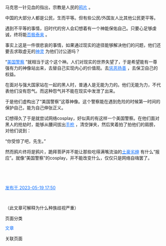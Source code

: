 <p>
    <span style="box-sizing: border-box;">马克思一针见血的指出，宗教是人民的</span><a href="https://archive.md/o/7lnhe/https://www.zhihu.com/search?q=%E9%B8%A6%E7%89%87&search_source=Entity&hybrid_search_source=Entity&hybrid_search_extra={%22sourceType%22:%22answer%22,%22sourceId%22:3035491440}" target="_blank" style="color: rgb(13, 110, 253); box-sizing: border-box; cursor: pointer; text-decoration-style: solid; text-decoration-color: rgb(13, 110, 253);"><span style="box-sizing: border-box;">鸦片</span></a>&nbsp;<span style="box-sizing: border-box;">。</span>
</p>
<p>
    <span style="box-sizing: border-box;">中国的大部分人都是公民，生而平等。但有些公民/外国友人比其他公民更平等。</span>
</p>
<p>
    <span style="box-sizing: border-box;">遇到不平等的事情，旧时代的穷人会幻想着有一个神能保佑自己。只要心足够虔诚，终将能</span><a href="https://archive.md/o/7lnhe/https://www.zhihu.com/search?q=%E5%90%A6%E6%9E%81%E6%B3%B0%E6%9D%A5&search_source=Entity&hybrid_search_source=Entity&hybrid_search_extra={%22sourceType%22:%22answer%22,%22sourceId%22:3035491440}" target="_blank" style="color: rgb(13, 110, 253); box-sizing: border-box; cursor: pointer; text-decoration-style: solid; text-decoration-color: rgb(13, 110, 253);"><span style="box-sizing: border-box;">否极泰来</span></a>&nbsp;<span style="box-sizing: border-box;">。</span>
</p>
<p>
    <span style="box-sizing: border-box;">事实上这是一件很悲哀的事情，如果通过现实的途径能够解决他们的问题，他们还要去求取虚无的</span><a href="https://archive.md/o/7lnhe/https://www.zhihu.com/search?q=%E7%A5%9E%E7%81%B5&search_source=Entity&hybrid_search_source=Entity&hybrid_search_extra={%22sourceType%22:%22answer%22,%22sourceId%22:3035491440}" target="_blank" style="color: rgb(13, 110, 253); box-sizing: border-box; cursor: pointer; text-decoration-style: solid; text-decoration-color: rgb(13, 110, 253);"><span style="box-sizing: border-box;">神灵</span></a>&nbsp;<span style="box-sizing: border-box;">为他们讨公道吗？</span>
</p>
<p>
    <span style="box-sizing: border-box;">“</span><a href="https://archive.md/o/7lnhe/https://www.zhihu.com/search?q=%E7%BE%8E%E5%9B%BD%E8%AD%A6%E5%AF%9F&search_source=Entity&hybrid_search_source=Entity&hybrid_search_extra={%22sourceType%22:%22answer%22,%22sourceId%22:3035491440}" target="_blank" style="color: rgb(13, 110, 253); box-sizing: border-box; cursor: pointer; text-decoration-style: solid; text-decoration-color: rgb(13, 110, 253);"><span style="box-sizing: border-box;">美国警察</span></a>&nbsp;<span style="box-sizing: border-box;">”就相当于这个这个神。人们对现实的世界失望了，于是希望能有一尊强有力的神像站出来，去替自己实现内心的价值观。去</span><a href="https://archive.md/o/7lnhe/https://www.zhihu.com/search?q=%E6%83%A9%E6%81%B6%E6%89%AC%E5%96%84&search_source=Entity&hybrid_search_source=Entity&hybrid_search_extra={%22sourceType%22:%22answer%22,%22sourceId%22:3035491440}" target="_blank" style="color: rgb(13, 110, 253); box-sizing: border-box; cursor: pointer; text-decoration-style: solid; text-decoration-color: rgb(13, 110, 253);"><span style="box-sizing: border-box;">惩恶扬善</span></a>&nbsp;<span style="box-sizing: border-box;">，去保卫自己的权益。</span>
</p>
<p>
    <span style="box-sizing: border-box;">在面对与强大国家站在一起的黑人时，普通人是无能为力的。他们无能为力，不代表他们没有怨气。而这种怨气并不能在现实中发泄了出来。</span>
</p>
<p>
    <span style="box-sizing: border-box;">于是他们虚构出了“美国警察”这尊神像。这个警察能在遇到危险的时候第一时间的保护自己，能为自己伸张正义。</span>
</p>
<p>
    <span style="box-sizing: border-box;">幻想得久了于是就尝试网络cosplay，好似真的有这样一个美国警察。在他们面对黑人的抢劫时，能够从腰间拔出</span><a href="https://archive.md/o/7lnhe/https://www.zhihu.com/search?q=%E6%89%8B%E6%9E%AA&search_source=Entity&hybrid_search_source=Entity&hybrid_search_extra={%22sourceType%22:%22answer%22,%22sourceId%22:3035491440}" target="_blank" style="color: rgb(13, 110, 253); box-sizing: border-box; cursor: pointer; text-decoration-style: solid; text-decoration-color: rgb(13, 110, 253);"><span style="box-sizing: border-box;">手枪</span></a>&nbsp;<span style="box-sizing: border-box;">，清空弹夹，然后笑着拍了拍他们的肩膀，对他们说到：</span>
</p>
<p>
    <span style="box-sizing: border-box;">“你受惊了吧，先生。”</span>
</p>
<p>
    <span style="box-sizing: border-box;">然而鸦片终将是鸦片，跪拜菩萨并不能让那些吃得满嘴流油的</span><a href="https://archive.md/o/7lnhe/https://www.zhihu.com/search?q=%E5%9C%9F%E8%B1%AA%E5%8A%A3%E7%BB%85&search_source=Entity&hybrid_search_source=Entity&hybrid_search_extra={%22sourceType%22:%22answer%22,%22sourceId%22:3035491440}" target="_blank" style="color: rgb(13, 110, 253); box-sizing: border-box; cursor: pointer; text-decoration-style: solid; text-decoration-color: rgb(13, 110, 253);"><span style="box-sizing: border-box;">土豪劣绅</span></a>&nbsp;<span style="box-sizing: border-box;">有什么“报应”。就像“美国警察”的cosplay，并不能改变什么，仅仅只是网络自嗨罢了。</span>
</p>
<p>
    &nbsp;
</p>
<p>
    &nbsp;
</p>
<p>
    <a href="https://archive.md/o/7lnhe/https://www.zhihu.com/question/600617084/answer/3035491440" target="_blank" style="color: rgb(13, 110, 253); box-sizing: border-box; cursor: pointer; text-decoration-style: solid; text-decoration-color: rgb(13, 110, 253);"><span style="box-sizing: border-box;">发布于 2023-05-19 17:50</span></a>
</p>
<p>
    &nbsp;
</p>
<p>
    <a style="box-sizing: border-box; text-decoration-style: solid; text-decoration-color: rgb(33, 37, 41);"><span style="box-sizing: border-box;">（此文章可解释为什么种族歧视严重）</span></a>
</p>
<p>
    页面分类
</p>
<p>
    <a href="https://archive.md/o/7lnhe/https://www.zhina.wiki/f/pages.html?category=acff7ed7-834e-4277-ad3e-4a358a4cf630" target="_blank" style="color: rgb(13, 110, 253); box-sizing: border-box; cursor: pointer; line-height: 1.2; margin-bottom: 8px; margin-top: 0px; text-decoration-line: none; text-decoration-style: solid; text-decoration-color: rgb(13, 110, 253);">文章</a>
</p>
<p>
    关联页面
</p>
<p>
    <br/>
</p>
